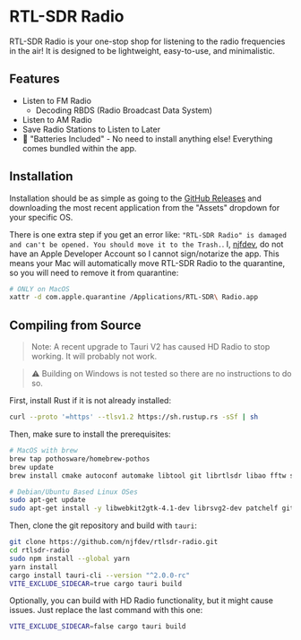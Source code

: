 # RTL-SDR Radio

RTL-SDR Radio is your one-stop shop for listening to the radio frequencies in the air! It is designed to be lightweight, easy-to-use, and minimalistic.

## Features

- Listen to FM Radio
  - Decoding RBDS (Radio Broadcast Data System)
- Listen to AM Radio
- Save Radio Stations to Listen to Later
- 🔋 "Batteries Included" - No need to install anything else! Everything comes bundled within the app.

## Installation

Installation should be as simple as going to the [GitHub Releases](https://github.com/njfdev/rtlsdr-radio/releases) and downloading the most recent application from the "Assets" dropdown for your specific OS.

There is one extra step if you get an error like: `"RTL-SDR Radio" is damaged and can't be opened. You should move it to the Trash.`. I, [njfdev](https://github.com/njfdev), do not have an Apple Developer Account so I cannot sign/notarize the app. This means your Mac will automatically move RTL-SDR Radio to the quarantine, so you will need to remove it from quarantine:

```zsh
# ONLY on MacOS
xattr -d com.apple.quarantine /Applications/RTL-SDR\ Radio.app
```

## Compiling from Source

> Note: A recent upgrade to Tauri V2 has caused HD Radio to stop working. It will probably not work.

> ⚠️ Building on Windows is not tested so there are no instructions to do so.

First, install Rust if it is not already installed:

```bash
curl --proto '=https' --tlsv1.2 https://sh.rustup.rs -sSf | sh
```

Then, make sure to install the prerequisites:

```bash
# MacOS with brew
brew tap pothosware/homebrew-pothos
brew update
brew install cmake autoconf automake libtool git librtlsdr libao fftw soapyrtlsdr libusb

# Debian/Ubuntu Based Linux OSes
sudo apt-get update
sudo apt-get install -y libwebkit2gtk-4.1-dev librsvg2-dev patchelf git build-essential cmake autoconf automake libtool libao-dev libfftw3-dev librtlsdr-dev nodejs npm libsoapysdr-dev soapysdr-module-rtlsdr libusb-dev libusb-1.0-0-dev curl wget file libxdo-dev libssl-dev libayatana-appindicator3-dev librsvg2-dev libasound2-dev libclang-dev libudev-dev
```

Then, clone the git repository and build with `tauri`:

```bash
git clone https://github.com/njfdev/rtlsdr-radio.git
cd rtlsdr-radio
sudo npm install --global yarn
yarn install
cargo install tauri-cli --version "^2.0.0-rc"
VITE_EXCLUDE_SIDECAR=true cargo tauri build
```

Optionally, you can build with HD Radio functionality, but it might cause issues. Just replace the last command with this one:

```bash
VITE_EXCLUDE_SIDECAR=false cargo tauri build
```
